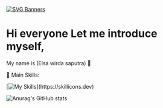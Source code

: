 [![SVG Banners](https://svg-banners.vercel.app/api?type=glitch&text1=Bot-Codes&width=800&height=200)](https://github.com/Akshay090/svg-banners)

# Hi everyone Let me introduce myself, 
My name is (Elsa wirda saputra) 👋 

🥇 Main Skills:

[![My Skills](https://skillicons.dev/icons?i=cpp,c,androidstudio,visualstudio,)](https://skillicons.dev)


![Anurag's GitHub stats](https://github-readme-stats.vercel.app/api?username=bot-codes&show_icons=true&theme=radical)
